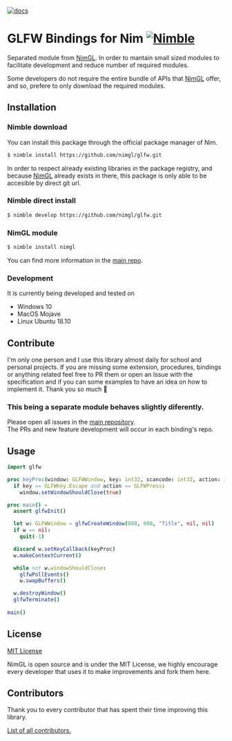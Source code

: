[![docs](https://img.shields.io/badge/docs-passing-4caf50.svg?style=flat-square)](https://nimgl.org/docs)

# GLFW Bindings for Nim [![Nimble](https://raw.githubusercontent.com/yglukhov/nimble-tag/master/nimble.png)](https://github.com/nim-lang/nimble)

Separated module from [NimGL](https://nimgl.org/). In order to mantain small
sized modules to facilitate development and reduce number of required modules.

Some developers do not require the entire bundle of APIs that
[NimGL](https://nimgl.org/) offer, and so, prefere to only download the required
modules.

## Installation


### Nimble download

You can install this package through the official package manager of Nim.

```bash
$ nimble install https://github.com/nimgl/glfw.git
```

In order to respect already existing libraries in the package registry, and
because [NimGL](https://nimgl.org/) already exists in there, this package is
only able to be accesible by direct git url.

### Nimble direct install

```bash
$ nimble develop https://github.com/nimgl/glfw.git
```

### NimGL module

```bash
$ nimble install nimgl
```

You can find more information in the [main repo](https://github.com/nimgl/nimgl).

### Development

It is currently being developed and tested on

* Windows 10
* MacOS Mojave
* Linux Ubuntu 18.10

## Contribute

I'm only one person and I use this library almost daily for school and personal
projects. If you are missing some extension, procedures, bindings or anything
related feel free to PR them or open an Issue with the specification and
if you can some examples to have an idea on how to implement it.
Thank you so much :tada:

### This being a separate module behaves slightly diferently.

Please open all issues in the [main repository](https://github.com/nimgl/nimgl).  
The PRs and new feature development will occur in each binding's repo.

## Usage

```nim
import glfw

proc keyProc(window: GLFWWindow, key: int32, scancode: int32, action: int32, mods: int32): void {.cdecl.} =
  if key == GLFWKey.Escape and action == GLFWPress:
    window.setWindowShouldClose(true)

proc main() =
  assert glfwInit()

  let w: GLFWWindow = glfwCreateWindow(800, 600, "Title", nil, nil)
  if w == nil:
    quit(-1)

  discard w.setKeyCallback(keyProc)
  w.makeContextCurrent()

  while not w.windowShouldClose:
    glfwPollEvents()
    w.swapBuffers()

  w.destroyWindow()
  glfwTerminate()
  
main()
```

## License

[MIT License](https://github.com/nimgl/nimgl/blob/master/LICENSE)

NimGL is open source and is under the MIT License, we highly encourage every
developer that uses it to make improvements and fork them here.

## Contributors

Thank you to every contributor that has spent their time improving this library.

[List of all contributors.](https://github.com/nimgl/nimgl/graphs/contributors)
